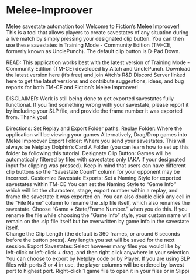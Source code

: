 # Melee-Improover
Melee savestate automation tool
Welcome to Fiction’s Melee Improover! This is a tool that allows players to create savestates of any situation during a live match by simply pressing your designated clip button. You can then use these savestates in Training Mode - Community Edition (TM-CE, formerly known as UnclePunch). The default clip button is D-Pad Down.

READ: This application works best with the latest version of Training Mode - Community Edition (TM-CE) developed by Aitch and UnclePunch. Download the latest version here (it’s free) and join Aitch’s R&D Discord Server linked here to get the latest versions and contribute suggestions, ideas, and bug reports for both TM-CE and Fiction’s Melee Improover! 

DISCLAIMER: Work is still being done to get exported savestates fully functional. If you find something wrong with your savestate, please report it by including your SLP file, and provide the frame number it was exported from. Thank you!

Directions: 
Set Replay and Export Folder paths:
Replay Folder: Where the application will be viewing your games
Alternatively, Drag/Drop games into Melee Improover
Export Folder: Where you send your savestates. This will always be Netplay Dolphin’s Card A Folder (you can learn how to set up this folder by following this tutorial.
 Designate Clip Button:
Games will be automatically filtered by files with savestates only (AKA if your designated input for clipping was pressed). Keep in mind that users can have different clip buttons so the “Savestate Count” column for your opponent may be incorrect. 
Customize Savestate Exports:
Set a Naming Style for exported savestates within TM-CE
You can set the Naming Style to “Game Info” which will list the characters, stage, export number within a replay, and frame the savestate it was exported on. 
You can also double click any cell in the “File Name” column to rename the .slp file itself, which also renames the savestate. Choose “Game + State/Frame Number.” when you do this. If you rename the file while choosing the “Game Info” style, your custom name will remain on the .slp file itself but be overwritten by game info in the savestate itself.  
Change the Clip Length (the default is 360 frames, or around 6 seconds before the button press). Any length you set will be saved for the next session.
Export Savestates:
Select however many files you would like by left-click or left-click + drag, and then right click anywhere in your selection. You can choose to export by Netplay code or by Player. If you are using SLP files with ports 3 or 4 in use, the player columns will be ordered by lowest port to highest port.
Right-click 1 game file to open it in your files or in Slippi



